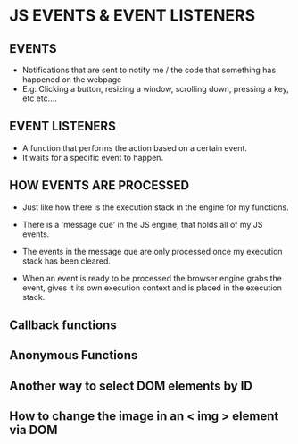 # JS EVENTS & EVENT LISTENERS

## EVENTS

- Notifications that are sent to notify me / the code that something has happened on the webpage
- E.g: Clicking a button, resizing a window, scrolling down, pressing a key, etc etc....

## EVENT LISTENERS

- A function that performs the action based on a certain event.
- It waits for a specific event to happen.

## HOW EVENTS ARE PROCESSED

- Just like how there is the execution stack in the engine for my functions.

- There is a 'message que' in the JS engine, that holds all of my JS events.

- The events in the message que are only processed once my execution stack has been cleared.

- When an event is ready to be processed the browser engine grabs the event, gives it its own execution context and is placed in the execution stack.

## Callback functions

## Anonymous Functions

## Another way to select DOM elements by ID

## How to change the image in an < img > element via DOM
